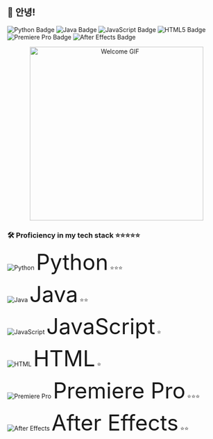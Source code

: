 ## 👋 안녕!

<p align="left">
  <img src="https://img.shields.io/badge/Python-3776AB?style=flat&logo=python&logoColor=white" alt="Python Badge" />
  <img src="https://img.shields.io/badge/Java-007396?style=flat&logo=java&logoColor=white" alt="Java Badge" />
  <img src="https://img.shields.io/badge/JavaScript-F7DF1E?style=flat&logo=javascript&logoColor=black" alt="JavaScript Badge" />
  <img src="https://img.shields.io/badge/HTML5-E34F26?style=flat&logo=html5&logoColor=white" alt="HTML5 Badge" />
  <img src="https://img.shields.io/badge/Premiere_Pro-9999FF?style=flat&logo=adobe-premiere-pro&logoColor=white" alt="Premiere Pro Badge" />
  <img src="https://img.shields.io/badge/After_Effects-9999FF?style=flat&logo=adobe-after-effects&logoColor=white" alt="After Effects Badge" />
</p>

<p align="center">
  <img src="https://media.giphy.com/media/LmN8Nxq4V7xN3x6QvP/giphy.gif" alt="Welcome GIF" width="400"/>
  <!-- GIPHY나 imgur 같은 외부 링크도 가능! -->
</p>

### 🛠️ Proficiency in my tech stack ⭐⭐⭐⭐⭐

<p align="left">
  <!-- Python -->
  <img src="https://skillicons.dev/icons?i=py" alt=" Python" /> <span style="font-size:50px;">Python</span> ⭐⭐⭐
</p>

<p align="left">
  <!-- Java -->
  <img src="https://skillicons.dev/icons?i=java" alt=" Java" /> <span style="font-size:50px;;">Java</span> ⭐⭐
</p>

<p align="left">
  <!-- JavaScript -->
  <img src="https://skillicons.dev/icons?i=js" alt=" JavaScript" /> <span style="font-size:50px;">JavaScript</span> ⭐
</p>

<p align="left">
  <!-- HTML -->
  <img src="https://skillicons.dev/icons?i=html" alt=" HTML" /> <span style="font-size:50px;">HTML</span> ⭐
</p>

<p align="left">
  <!-- Premiere Pro -->
  <img src="https://skillicons.dev/icons?i=premiere" alt=" Premiere Pro" /> <span style="font-size:50px;">Premiere Pro</span> ⭐⭐⭐
</p>

<p align="left">
  <!-- After Effects -->
  <img src="https://skillicons.dev/icons?i=aftereffects" alt=" After Effects" /> <span style="font-size:50px;">After Effects</span> ⭐⭐
</p>
